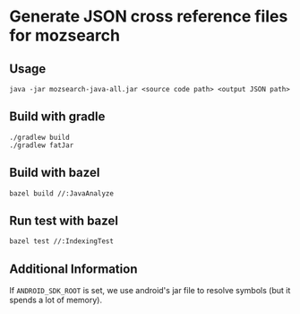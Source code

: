 # Generate JSON cross reference files for mozsearch

## Usage
```
java -jar mozsearch-java-all.jar <source code path> <output JSON path>
```

## Build with gradle
```
./gradlew build
./gradlew fatJar
```

## Build with bazel
```
bazel build //:JavaAnalyze
```

## Run test with bazel
```
bazel test //:IndexingTest
```

## Additional Information
If `ANDROID_SDK_ROOT` is set, we use android's jar file to resolve symbols (but it spends a lot of memory).
